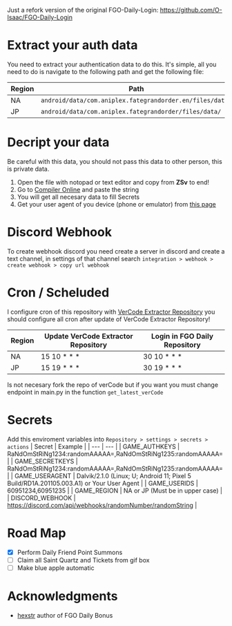 Just a refork version of the original FGO-Daily-Login: https://github.com/O-Isaac/FGO-Daily-Login

# Extract your auth data
You need to extract your authentication data to do this.
It's simple, all you need to do is navigate to the following path and get the following file: 

| Region | Path | File |
| --- | --- | --- | 
| NA | `android/data/com.aniplex.fategrandorder.en/files/data/` | 54cc790bf952ea710ed7e8be08049531 |
| JP | `android/data/com.aniplex.fategrandorder/files/data/` | 54cc790bf952ea710ed7e8be08049531 |

# Decript your data
Be careful with this data, you should not pass this data to other person, this is private data.

1. Open the file with notopad or text editor and copy from **ZSv** to end!
2. Go to [Compiler Online](https://dotnetfiddle.net/ug7C0x) and paste the string
3. You will get all necesary data to fill Secrets
4. Get your user agent of you device (phone or emulator) from [this page](https://www.whatismybrowser.com/detect/what-is-my-user-agent/)

# Discord Webhook 
To create webhook discord you need create a server in discord and create a text channel, in settings of that channel search
`integration > webhook > create webhook > copy url webhook`

# Cron / Scheluded
I configure cron of this repository with [VerCode Extractor Repository](https://github.com/O-Isaac/FGO-VerCode-extractor)
you should configure all cron after update of VerCode Extractor Repository!

| Region | Update VerCode Extractor Repository     | Login in FGO Daily Repository       |
|--------|-------------|-------------|
| NA     | 15 10 * * * | 30 10 * * * |
| JP     | 15 19 * * * | 30 19 * * * |

Is not necesary fork the repo of verCode but if you want
you must change endpoint in main.py in the function `get_latest_verCode`

# Secrets
Add this enviroment variables into `Repository > settings > secrets > actions`
| Secret | Example |
| --- | --- |
| GAME_AUTHKEYS | RaNdOmStRiNg1234:randomAAAAA=,RaNdOmStRiNg1235:randomAAAAA= |
| GAME_SECRETKEYS | RaNdOmStRiNg1234:randomAAAAA=,RaNdOmStRiNg1235:randomAAAAA= |
| GAME_USERAGENT | Dalvik/2.1.0 (Linux; U; Android 11; Pixel 5 Build/RD1A.201105.003.A1) or Your User Agent |
| GAME_USERIDS | 60951234,60951235 |
| GAME_REGION | NA or JP (Must be in upper case) |
| DISCORD_WEBHOOK | https://discord.com/api/webhooks/randomNumber/randomString |

# Road Map
- [x] Perform Daily Friend Point Summons
- [ ] Claim all Saint Quartz and Tickets from gif box 
- [ ] Make blue apple automatic

# Acknowledgments 
- [hexstr](https://github.com/hexstr) author of FGO Daily Bonus
